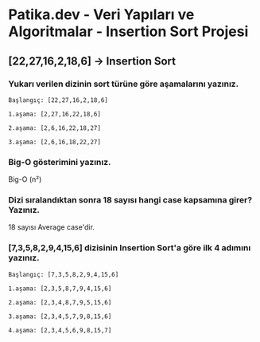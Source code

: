 # Patika.dev - Veri Yapıları ve Algoritmalar - Insertion Sort Projesi
## [22,27,16,2,18,6] -> Insertion Sort
### Yukarı verilen dizinin sort türüne göre aşamalarını yazınız.
```
Başlangıç: [22,27,16,2,18,6]

1.aşama: [2,27,16,22,18,6]

2.aşama: [2,6,16,22,18,27]

3.aşama: [2,6,16,18,22,27]
```
### Big-O gösterimini yazınız.
Big-O (n²)

### Dizi sıralandıktan sonra 18 sayısı hangi case kapsamına girer? Yazınız.
18 sayısı Average case'dir.

### [7,3,5,8,2,9,4,15,6] dizisinin Insertion Sort'a göre ilk 4 adımını yazınız.
```
Başlangıç: [7,3,5,8,2,9,4,15,6]

1.aşama: [2,3,5,8,7,9,4,15,6]

2.aşama: [2,3,4,8,7,9,5,15,6]

3.aşama: [2,3,4,5,7,9,8,15,6]

4.aşama: [2,3,4,5,6,9,8,15,7]
```
